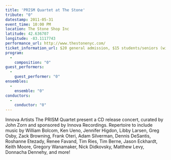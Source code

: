 ```yaml
---
title: 'PRISM Quartet at The Stone'
tribute: "0"
datestamp: 2011-05-31
event_time: 10:00 PM
location: The Stone Shop Inc
latitude: 42.636707
longitude: -83.1117743
performance_url: http://www.thestonenyc.com/
ticket_information_url: $20 general admission, $15 students/seniors (with ID) at door only
program: 
  -
    composition: "0"
guest_performers: 
  -
    guest_performer: "0"
ensembles: 
  -
    ensemble: "0"
conductors: 
  -
    conductor: "0"
---
```

Innova Artists The PRISM Quartet present a CD release concert, curated by John Zorn and sponsored by Innova Recordings.  Repertoire to include music by William Bolcom, Ken Ueno, Jennifer Higdon, Libby Larsen, Greg Osby, Zack Browning, Frank Oteri, Adam Silverman, Dennis DeSantis, Roshanne Etezady, Renee Favand, Tim Ries, Tim Berne, Jason Eckhardt, Keith Moore, Gregory Wanamaker, Nick Didkovsky, Matthew Levy, Donnacha Dennehy, and more!